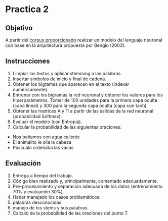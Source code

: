 # Practica 2

## Objetivo

A partir del [corpus proporcionado](./../99_corpus/corpusML.txt) realizar un
modelo del lenguaje neuronal con base en la arquitectura propuesta por Bengio
(2003).

## Instrucciones

1. Limpiar los textos y aplicar stemming a las palabras.
2. Insertar símbolos de inicio y final de cadena.
3. Obtener los bigramas que aparecen en el texto (indexar numéricamente).
4. Entrenar con los bigramas la red neuronal y obtener los valores para los
hiperparámetros. Tomar de 100 unidades para la primera capa oculta (capa lineal)
y 300 para la segunda capa oculta (capa con tanh).
5. Obtener las matrices A y Π a partir de las salidas de la red neuronal
(probabilidad Softmax).
6. Evaluar el modelo (con Entropía).
7. Calcular la probabilidad de las siguientes oraciones:
 - Nos bañamos con agua caliente
 - El animalito le olía la cabeza
 - Pascuala ordeñaba las vacas

## Evaluación

1. Entrega a tiempo del trabajo.
2. Código bien realizado y, principalmente, comentado adecuadamente.
3. Pre-procesamiento y separación adecuada de los datos (entrenamiento 70% y
  evaluación 30%).
4. Haber manejado los casos problemáticos:
 1. palabras desconocidas
 2. manejo de los stems y sus palabras.
5. Calculo de la probabilidad de las oraciones del punto 7.
